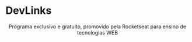 <h1>DevLinks</h1>
<p align="center">
    Programa exclusivo e gratuito, promovido pela Rocketseat para ensino de tecnologias WEB
</p>